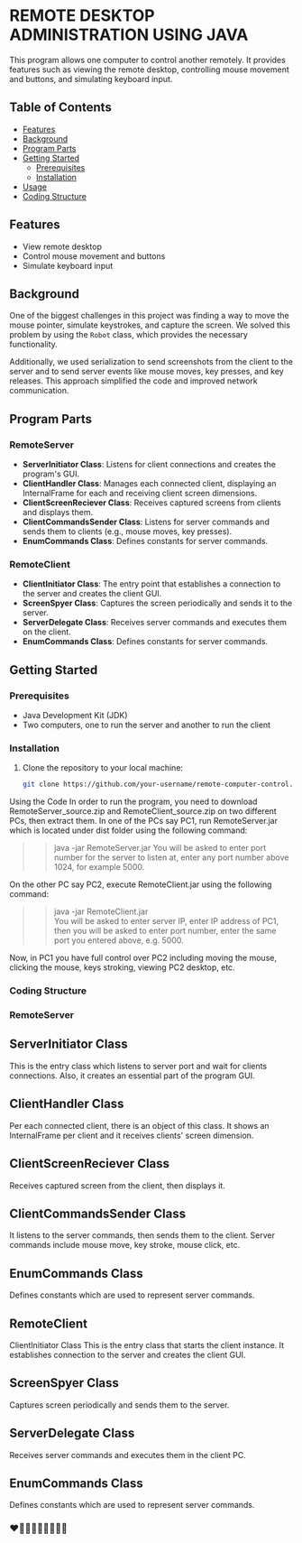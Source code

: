 # REMOTE DESKTOP ADMINISTRATION USING JAVA

This program allows one computer to control another remotely. It provides features such as viewing the remote desktop, controlling mouse movement and buttons, and simulating keyboard input.

## Table of Contents

- [Features](#features)
- [Background](#background)
- [Program Parts](#program-parts)
- [Getting Started](#getting-started)
  - [Prerequisites](#prerequisites)
  - [Installation](#installation)
- [Usage](#usage)
- [Coding Structure](#coding-structure)


## Features

- View remote desktop
- Control mouse movement and buttons
- Simulate keyboard input

## Background

One of the biggest challenges in this project was finding a way to move the mouse pointer, simulate keystrokes, and capture the screen. We solved this problem by using the `Robot` class, which provides the necessary functionality.

Additionally, we used serialization to send screenshots from the client to the server and to send server events like mouse moves, key presses, and key releases. This approach simplified the code and improved network communication.

## Program Parts

### RemoteServer

- **ServerInitiator Class**: Listens for client connections and creates the program's GUI.
- **ClientHandler Class**: Manages each connected client, displaying an InternalFrame for each and receiving client screen dimensions.
- **ClientScreenReciever Class**: Receives captured screens from clients and displays them.
- **ClientCommandsSender Class**: Listens for server commands and sends them to clients (e.g., mouse moves, key presses).
- **EnumCommands Class**: Defines constants for server commands.

### RemoteClient

- **ClientInitiator Class**: The entry point that establishes a connection to the server and creates the client GUI.
- **ScreenSpyer Class**: Captures the screen periodically and sends it to the server.
- **ServerDelegate Class**: Receives server commands and executes them on the client.
- **EnumCommands Class**: Defines constants for server commands.

## Getting Started

### Prerequisites

- Java Development Kit (JDK)
- Two computers, one to run the server and another to run the client

### Installation

1. Clone the repository to your local machine:

   ```bash
   git clone https://github.com/your-username/remote-computer-control.git

  Using the Code 
In order to run the program, you need to download RemoteServer_source.zip and RemoteClient_source.zip on two different PCs, then extract them. In one of the PCs say PC1, run RemoteServer.jar which is located under dist folder using the following command: 

>> java -jar  RemoteServer.jar 
You will be asked to enter port number for the server to listen at, enter any port number above 1024, for example 5000.   

On the other PC say PC2, execute RemoteClient.jar using the following command:  

>> java -jar RemoteClient.jar  
You will be asked to enter server IP, enter IP address of PC1, then you will be asked to enter port number, enter the same port you entered above, e.g. 5000. 

Now, in PC1 you have full control over PC2 including moving the mouse, clicking the mouse, keys stroking, viewing PC2 desktop, etc.  

### Coding Structure    
### RemoteServer
## ServerInitiator  Class
This is the entry class which listens to server port and wait for clients connections. Also, it creates an essential part of the program GUI.

## ClientHandler Class 
Per each connected client, there is an object of this class. It shows an InternalFrame per client and it receives clients' screen dimension.

## ClientScreenReciever Class 
Receives captured screen from the client, then displays it.

## ClientCommandsSender Class
It listens to the server commands, then sends them to the client. Server commands include mouse move, key stroke, mouse click, etc.

## EnumCommands Class
Defines constants which are used to represent server commands.

## RemoteClient   
ClientInitiator Class 
This is the entry class that starts the client instance. It establishes connection to the server and creates the client GUI.

##  ScreenSpyer Class  
Captures screen periodically and sends them to the server.

## ServerDelegate Class   
Receives server commands and executes them in the client PC.

## EnumCommands Class  
Defines constants which are used to represent server commands.   

### ❤🧡💛💚💙💜🤎🖤🤍



